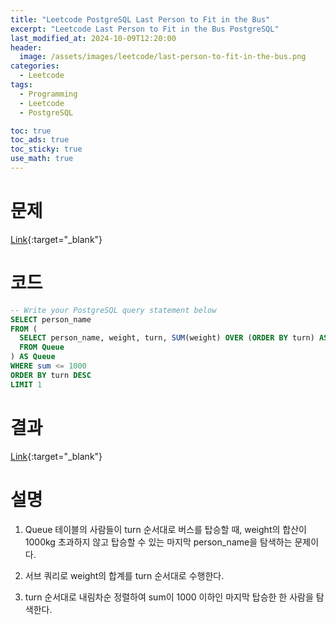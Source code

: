 ```yaml
---
title: "Leetcode PostgreSQL Last Person to Fit in the Bus"
excerpt: "Leetcode Last Person to Fit in the Bus PostgreSQL"
last_modified_at: 2024-10-09T12:20:00
header:
  image: /assets/images/leetcode/last-person-to-fit-in-the-bus.png
categories:
  - Leetcode
tags:
  - Programming
  - Leetcode
  - PostgreSQL

toc: true
toc_ads: true
toc_sticky: true
use_math: true
---
```

# 문제
[Link](https://leetcode.com/problems/last-person-to-fit-in-the-bus/){:target="_blank"}

# 코드
```sql
-- Write your PostgreSQL query statement below
SELECT person_name
FROM (
  SELECT person_name, weight, turn, SUM(weight) OVER (ORDER BY turn) AS sum
  FROM Queue
) AS Queue
WHERE sum <= 1000
ORDER BY turn DESC 
LIMIT 1
```

# 결과
[Link](https://leetcode.com/problems/last-person-to-fit-in-the-bus/submissions/1416523839/){:target="_blank"}

# 설명
1. Queue 테이블의 사람들이 turn 순서대로 버스를 탑승할 때, weight의 합산이 1000kg 초과하지 않고 탑승할 수 있는 마지막 person_name을 탐색하는 문제이다.

2. 서브 쿼리로 weight의 합계를 turn 순서대로 수행한다.

3. turn 순서대로 내림차순 정렬하여 sum이 1000 이하인 마지막 탑승한 한 사람을 탐색한다.